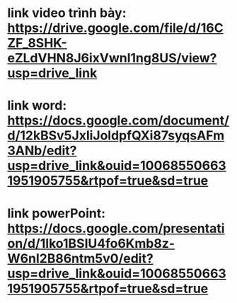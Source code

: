 # link video trình bày: https://drive.google.com/file/d/16CZF_8SHK-eZLdVHN8J6ixVwnl1ng8US/view?usp=drive_link
# link word: https://docs.google.com/document/d/12kBSv5JxliJoldpfQXi87syqsAFm3ANb/edit?usp=drive_link&ouid=100685506631951905755&rtpof=true&sd=true
# link powerPoint: https://docs.google.com/presentation/d/1lko1BSIU4fo6Kmb8z-W6nl2B86ntm5v0/edit?usp=drive_link&ouid=100685506631951905755&rtpof=true&sd=true
